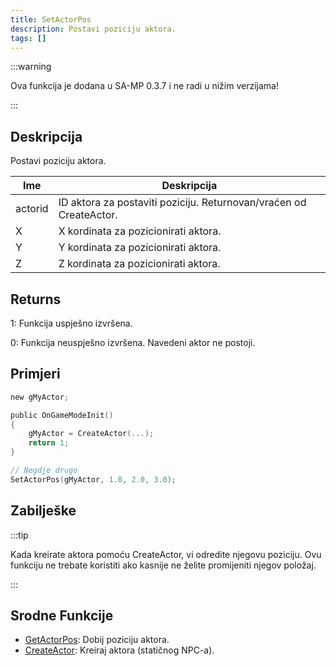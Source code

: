 ```yaml
---
title: SetActorPos
description: Postavi poziciju aktora.
tags: []
---
```


:::warning

Ova funkcija je dodana u SA-MP 0.3.7 i ne radi u nižim verzijama!

:::

## Deskripcija

Postavi poziciju aktora.

| Ime     | Deskripcija                                                        |
| ------- | ------------------------------------------------------------------ |
| actorid | ID aktora za postaviti poziciju. Returnovan/vraćen od CreateActor. |
| X       | X kordinata za pozicionirati aktora.                               |
| Y       | Y kordinata za pozicionirati aktora.                               |
| Z       | Z kordinata za pozicionirati aktora.                               |

## Returns

1: Funkcija uspješno izvršena.

0: Funkcija neuspješno izvršena. Navedeni aktor ne postoji.

## Primjeri

```c
new gMyActor;

public OnGameModeInit()
{
    gMyActor = CreateActor(...);
    return 1;
}

// Negdje drugo
SetActorPos(gMyActor, 1.0, 2.0, 3.0);
```

## Zabilješke

:::tip

Kada kreirate aktora pomoću CreateActor, vi odredite njegovu poziciju. Ovu funkciju ne trebate koristiti ako kasnije ne želite promijeniti njegov položaj.

:::

## Srodne Funkcije

- [GetActorPos](GetActorPos): Dobij poziciju aktora.
- [CreateActor](CreateActor): Kreiraj aktora (statičnog NPC-a).
